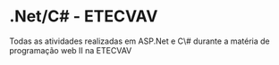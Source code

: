 # .Net/C\# - ETECVAV
<p>Todas as atividades realizadas em ASP.Net e C\# durante a matéria de programação web II na ETECVAV</p>
